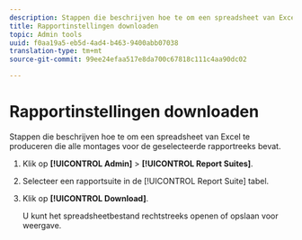 ```yaml
---
description: Stappen die beschrijven hoe te om een spreadsheet van Excel te produceren die alle montages voor de geselecteerde rapportreeks bevat.
title: Rapportinstellingen downloaden
topic: Admin tools
uuid: f0aa19a5-eb5d-4ad4-b463-9400abb07038
translation-type: tm+mt
source-git-commit: 99ee24efaa517e8da700c67818c111c4aa90dc02

---
```



# Rapportinstellingen downloaden

Stappen die beschrijven hoe te om een spreadsheet van Excel te produceren die alle montages voor de geselecteerde rapportreeks bevat.

1. Klik op **[!UICONTROL Admin]** > **[!UICONTROL Report Suites]**.
1. Selecteer een rapportsuite in de [!UICONTROL Report Suite] tabel.
1. Klik op **[!UICONTROL Download]**.

   U kunt het spreadsheetbestand rechtstreeks openen of opslaan voor weergave.
